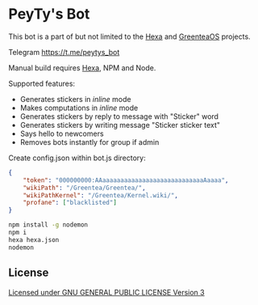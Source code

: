 # PeyTy's Bot

This bot is a part of but not limited to the [Hexa](https://github.com/hexalang) and [GreenteaOS](https://github.com/GreenteaOS) projects.

Telegram https://t.me/peytys_bot

Manual build requires [Hexa](https://github.com/hexalang), NPM and Node.

Supported features:

+ Generates stickers in *inline* mode
+ Makes computations in *inline* mode
+ Generates stickers by reply to message with "Sticker" word
+ Generates stickers by writing message "Sticker sticker text"
+ Says hello to newcomers
+ Removes bots instantly for group if admin

Create config.json within bot.js directory:

```json
{
	"token": "000000000:AAaaaaaaaaaaaaaaaaaaaaaaaaaaaaAaaaa",
	"wikiPath": "/Greentea/Greentea/",
	"wikiPathKernel": "/Greentea/Kernel.wiki/",
	"profane": ["blacklisted"]
}
```

```sh
npm install -g nodemon
npm i
hexa hexa.json
nodemon
```

## License

[Licensed under GNU GENERAL PUBLIC LICENSE Version 3](https://github.com/PeyTy/PeyTys_Bot/blob/master/LICENSE)
